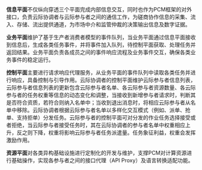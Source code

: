 **信息平面**不仅纵向穿透三个平面完成内部信息交互，同时也作为PCM框架的对外接口，负责云际协调者与云际参与者之间的通信工作，为磋商协作信息的采集、流入、存储、流出提供通道，为市场中介和监管仲裁的决策输出信息及数字证据。

**业务平面**维护了基于生产者消费者模型的事件队列，当业务平面通过信息平面接收到信息后，生成各类任务事件，并将事件加入队列，待控制平面获取、处理任务并返回结果。业务平面负责各成员之间的事件响应流程及业务事件交互，确保各类业务事件的稳定运行。

**控制平面**主要进行请求响应代理服务，从业务平面的事件队列中读取各类任务并进行响应，具备控制与引导作用。云际协调者的控制平面维护云际参与者信息列表，云际参与者信息列表的更新包含云际参与者名单、各云际参与者资源数量、各云际参与者的任务权重等信息的动态变化和调整，当接收到新增参与者请求时，判断其是否符合资质，若符合则纳入名单中；当收到退出消息时，将相应云际参与者从名单中移除。云际协调者根据云际参与者名单以多样化交互模式（例如、派单、抢单、支持拒单）分发任务。云际参与者的控制平面可对分发的作业任务选择接受或者拒绝，当云际参与者接受任务时，其在云际协调者的参与者名单中权重相应上升，反之则下降，权重将影响云际参与者任务派遣量。任务象征利益，权重会发挥激励作用。

**资源平面**对各类异构基础设施进行定制化的开发与维护，支撑PCM对计算资源进行基础操作，实现各参与者之间的接口代理（API Proxy）及语言转换适配功能。
